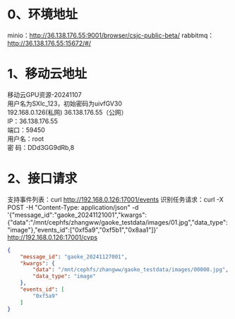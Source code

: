# 0、环境地址

minio：http://36.138.176.55:9001/browser/csjc-public-beta/
rabbitmq：http://36.138.176.55:15672/#/

# 1、移动云地址

移动云GPU资源-20241107  
用户名为SXlc_123，初始密码为uivfGV30  
192.168.0.126(私网) 36.138.176.55（公网）  
IP：36.138.176.55  
端口：59450  
用户名：root  
密 码：DDd3GG9dRb,8

# 2、接口请求

支持事件列表：curl http://192.168.0.126:17001/events
识别任务请求：curl -X POST -H "Content-Type: application/json" -d '{"message_id":"gaoke_20241121001","kwargs":{"data":"/mnt/cephfs/zhangww/gaoke_testdata/images/01.jpg","data_type":"image"},"events_id":["0xf5a9","0xf5b1","0x8aa1"]}' http://192.168.0.126:17001/cvps

```json
{  
    "message_id": "gaoke_20241127001",  
    "kwargs": {  
        "data": "/mnt/cephfs/zhangww/gaoke_testdata/images/00000.jpg",  
        "data_type": "image"  
    },  
    "events_id": [  
        "0xf5a9"
    ]  
}
```



